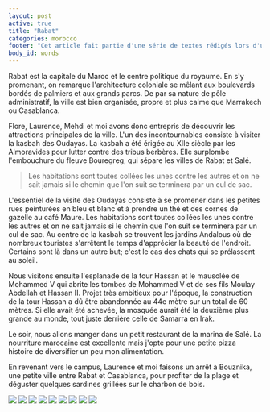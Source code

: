 ```yaml
---
layout: post
active: true
title: "Rabat"
categories: morocco
footer: "Cet article fait partie d'une série de textes rédigés lors d'un séjour au Maroc en 2012."
body_id: words
---
```


Rabat est la capitale du Maroc et le centre politique du royaume. En s'y promenant, on remarque l'architecture coloniale se mêlant aux boulevards bordés de palmiers et aux grands parcs. De par sa nature de pôle administratif, la ville est bien organisée, propre et plus calme que Marrakech ou Casablanca.

Flore, Laurence, Mehdi et moi avons donc entrepris de découvrir les attractions principales de la ville. L'un des incontournables consiste à visiter la kasbah des Oudayas. La kasbah a été érigée au XIIe siècle par les Almoravides pour lutter contre des tribus berbères. Elle surplombe l'embouchure du fleuve Bouregreg, qui sépare les villes de Rabat et Salé.

> Les habitations sont toutes collées les unes contre les autres et on ne sait jamais si le chemin que l'on suit se terminera par un cul de sac.

L'essentiel de la visite des Oudayas consiste à se promener dans les petites rues peinturées en bleu et blanc et à prendre un thé et des cornes de gazelle au café Maure. Les habitations sont toutes collées les unes contre les autres et on ne sait jamais si le chemin que l'on suit se terminera par un cul de sac. Au centre de la kasbah se trouvent les jardins Andalous où de nombreux touristes s'arrêtent le temps d'apprécier la beauté de l'endroit. Certains sont là dans un autre but; c'est le cas des chats qui se prélassent au soleil.

Nous visitons ensuite l'esplanade de la tour Hassan et le mausolée de Mohammed V qui abrite les tombes de Mohammed V et de ses fils Moulay Abdellah et Hassan II. Projet très ambitieux pour l'époque, la construction de la tour Hassan a dû être abandonnée au 44e mètre sur un total de 60 mètres. Si elle avait été achevée, la mosquée aurait été la deuxième plus grande au monde, tout juste derrière celle de Samarra en Irak.

Le soir, nous allons manger dans un petit restaurant de la marina de Salé. La nourriture marocaine est excellente mais j'opte pour une petite pizza histoire de diversifier un peu mon alimentation.

En revenant vers le campus, Laurence et moi faisons un arrêt à Bouznika, une petite ville entre Rabat et Casablanca, pour profiter de la plage et déguster quelques sardines grillées sur le charbon de bois.

![](/assets/media/words/morroco/rabat/IMG_3552.jpg)
![](/assets/media/words/morroco/rabat/IMG_3570.jpg)
![](/assets/media/words/morroco/rabat/IMG_3572.jpg)
![](/assets/media/words/morroco/rabat/IMG_3586.jpg)
![](/assets/media/words/morroco/rabat/IMG_3591.jpg)
![](/assets/media/words/morroco/rabat/IMG_3598.jpg)
![](/assets/media/words/morroco/rabat/IMG_3611.jpg)
![](/assets/media/words/morroco/rabat/IMG_3636.jpg)
![](/assets/media/words/morroco/rabat/IMG_3645.jpg)
